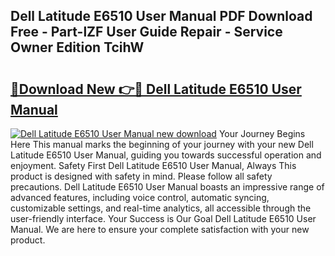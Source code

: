 ## Dell Latitude E6510 User Manual PDF Download Free - Part-lZF User Guide Repair - Service Owner Edition TcihW

# <h2><a href="http://bc32018.oget.top/?id=Dell+Latitude+E6510+User+Manual">🔗Download New 👉🔴 Dell Latitude E6510 User Manual</a></h2>

[![Dell Latitude E6510 User Manual new download](https://i.imgur.com/5g1atiW.png)](http://bc32018.oget.top/?id=Dell+Latitude+E6510+User+Manual)
Your Journey Begins Here This manual marks the beginning of your journey with your new Dell Latitude E6510 User Manual, guiding you towards successful operation and enjoyment. Safety First Dell Latitude E6510 User Manual, Always This product is designed with safety in mind. Please follow all safety precautions. Dell Latitude E6510 User Manual boasts an impressive range of advanced features, including voice control, automatic syncing, customizable settings, and real-time analytics, all accessible through the user-friendly interface. Your Success is Our Goal Dell Latitude E6510 User Manual. We are here to ensure your complete satisfaction with your new product.
